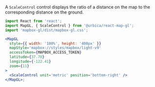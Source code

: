 A `ScaleControl` control displays the ratio of a distance on the map to the corresponding distance on the ground.

```jsx
import React from 'react';
import MapGL, { ScaleControl } from '@urbica/react-map-gl';
import 'mapbox-gl/dist/mapbox-gl.css';

<MapGL
  style={{ width: '100%', height: '400px' }}
  mapStyle='mapbox://styles/mapbox/light-v9'
  accessToken={MAPBOX_ACCESS_TOKEN}
  latitude={37.78}
  longitude={-122.41}
  zoom={11}
>
  <ScaleControl unit='metric' position='bottom-right' />
</MapGL>;
```
